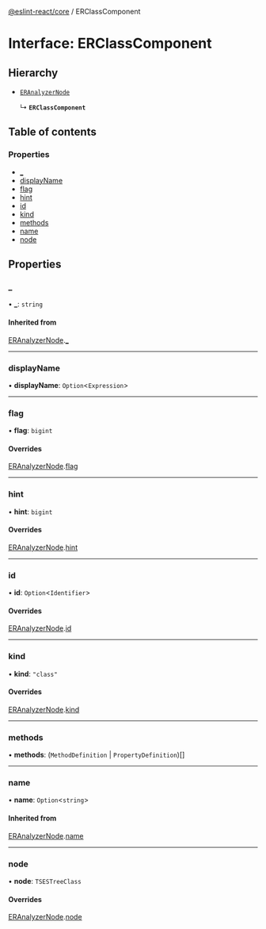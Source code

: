 [@eslint-react/core](../README.md) / ERClassComponent

# Interface: ERClassComponent

## Hierarchy

- [`ERAnalyzerNode`](ERAnalyzerNode.md)

  ↳ **`ERClassComponent`**

## Table of contents

### Properties

- [\_](ERClassComponent.md#_)
- [displayName](ERClassComponent.md#displayname)
- [flag](ERClassComponent.md#flag)
- [hint](ERClassComponent.md#hint)
- [id](ERClassComponent.md#id)
- [kind](ERClassComponent.md#kind)
- [methods](ERClassComponent.md#methods)
- [name](ERClassComponent.md#name)
- [node](ERClassComponent.md#node)

## Properties

### \_

• **\_**: `string`

#### Inherited from

[ERAnalyzerNode](ERAnalyzerNode.md).[_](ERAnalyzerNode.md#_)

___

### displayName

• **displayName**: `Option`\<`Expression`\>

___

### flag

• **flag**: `bigint`

#### Overrides

[ERAnalyzerNode](ERAnalyzerNode.md).[flag](ERAnalyzerNode.md#flag)

___

### hint

• **hint**: `bigint`

#### Overrides

[ERAnalyzerNode](ERAnalyzerNode.md).[hint](ERAnalyzerNode.md#hint)

___

### id

• **id**: `Option`\<`Identifier`\>

#### Overrides

[ERAnalyzerNode](ERAnalyzerNode.md).[id](ERAnalyzerNode.md#id)

___

### kind

• **kind**: ``"class"``

#### Overrides

[ERAnalyzerNode](ERAnalyzerNode.md).[kind](ERAnalyzerNode.md#kind)

___

### methods

• **methods**: (`MethodDefinition` \| `PropertyDefinition`)[]

___

### name

• **name**: `Option`\<`string`\>

#### Inherited from

[ERAnalyzerNode](ERAnalyzerNode.md).[name](ERAnalyzerNode.md#name)

___

### node

• **node**: `TSESTreeClass`

#### Overrides

[ERAnalyzerNode](ERAnalyzerNode.md).[node](ERAnalyzerNode.md#node)
